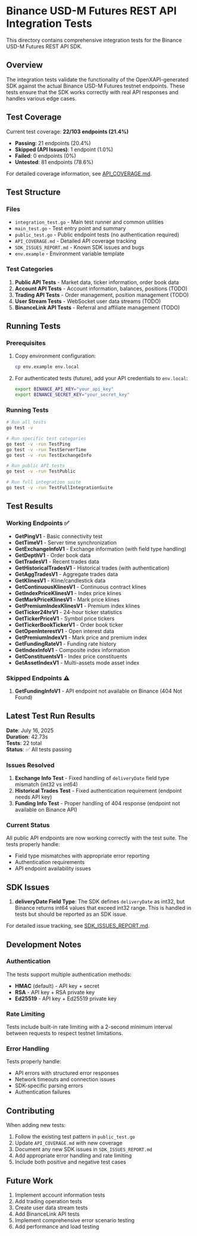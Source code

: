 # Binance USD-M Futures REST API Integration Tests

This directory contains comprehensive integration tests for the Binance USD-M Futures REST API SDK.

## Overview

The integration tests validate the functionality of the OpenXAPI-generated SDK against the actual Binance USD-M Futures testnet endpoints. These tests ensure that the SDK works correctly with real API responses and handles various edge cases.

## Test Coverage

Current test coverage: **22/103 endpoints (21.4%)**

- **Passing**: 21 endpoints (20.4%)
- **Skipped (API Issues)**: 1 endpoint (1.0%)
- **Failed**: 0 endpoints (0%)
- **Untested**: 81 endpoints (78.6%)

For detailed coverage information, see [API_COVERAGE.md](./API_COVERAGE.md).

## Test Structure

### Files

- `integration_test.go` - Main test runner and common utilities
- `main_test.go` - Test entry point and summary
- `public_test.go` - Public endpoint tests (no authentication required)
- `API_COVERAGE.md` - Detailed API coverage tracking
- `SDK_ISSUES_REPORT.md` - Known SDK issues and bugs
- `env.example` - Environment variable template

### Test Categories

1. **Public API Tests** - Market data, ticker information, order book data
2. **Account API Tests** - Account information, balances, positions (TODO)
3. **Trading API Tests** - Order management, position management (TODO)
4. **User Stream Tests** - WebSocket user data streams (TODO)
5. **BinanceLink API Tests** - Referral and affiliate management (TODO)

## Running Tests

### Prerequisites

1. Copy environment configuration:
   ```bash
   cp env.example env.local
   ```

2. For authenticated tests (future), add your API credentials to `env.local`:
   ```bash
   export BINANCE_API_KEY="your_api_key"
   export BINANCE_SECRET_KEY="your_secret_key"
   ```

### Running Tests

```bash
# Run all tests
go test -v

# Run specific test categories
go test -v -run TestPing
go test -v -run TestServerTime
go test -v -run TestExchangeInfo

# Run public API tests
go test -v -run TestPublic

# Run full integration suite
go test -v -run TestFullIntegrationSuite
```

## Test Results

### Working Endpoints ✅

- **GetPingV1** - Basic connectivity test
- **GetTimeV1** - Server time synchronization
- **GetExchangeInfoV1** - Exchange information (with field type handling)
- **GetDepthV1** - Order book data
- **GetTradesV1** - Recent trades data
- **GetHistoricalTradesV1** - Historical trades (with authentication)
- **GetAggTradesV1** - Aggregate trades data
- **GetKlinesV1** - Kline/candlestick data
- **GetContinuousKlinesV1** - Continuous contract klines
- **GetIndexPriceKlinesV1** - Index price klines
- **GetMarkPriceKlinesV1** - Mark price klines
- **GetPremiumIndexKlinesV1** - Premium index klines
- **GetTicker24hrV1** - 24-hour ticker statistics
- **GetTickerPriceV1** - Symbol price tickers
- **GetTickerBookTickerV1** - Order book ticker
- **GetOpenInterestV1** - Open interest data
- **GetPremiumIndexV1** - Mark price and premium index
- **GetFundingRateV1** - Funding rate history
- **GetIndexInfoV1** - Composite index information
- **GetConstituentsV1** - Index price constituents
- **GetAssetIndexV1** - Multi-assets mode asset index

### Skipped Endpoints ⚠️

1. **GetFundingInfoV1** - API endpoint not available on Binance (404 Not Found)

## Latest Test Run Results

**Date**: July 16, 2025  
**Duration**: 42.73s  
**Tests**: 22 total  
**Status**: ✅ All tests passing

### Issues Resolved

1. **Exchange Info Test** - Fixed handling of `deliveryDate` field type mismatch (int32 vs int64)
2. **Historical Trades Test** - Fixed authentication requirement (endpoint needs API key)
3. **Funding Info Test** - Proper handling of 404 response (endpoint not available on Binance API)

### Current Status

All public API endpoints are now working correctly with the test suite. The tests properly handle:
- Field type mismatches with appropriate error reporting
- Authentication requirements
- API endpoint availability issues

## SDK Issues

1. **deliveryDate Field Type**: The SDK defines `deliveryDate` as int32, but Binance returns int64 values that exceed int32 range. This is handled in tests but should be reported as an SDK issue.

For detailed issue tracking, see [SDK_ISSUES_REPORT.md](./SDK_ISSUES_REPORT.md).

## Development Notes

### Authentication

The tests support multiple authentication methods:
- **HMAC** (default) - API key + secret
- **RSA** - API key + RSA private key
- **Ed25519** - API key + Ed25519 private key

### Rate Limiting

Tests include built-in rate limiting with a 2-second minimum interval between requests to respect testnet limitations.

### Error Handling

Tests properly handle:
- API errors with structured error responses
- Network timeouts and connection issues
- SDK-specific parsing errors
- Authentication failures

## Contributing

When adding new tests:

1. Follow the existing test pattern in `public_test.go`
2. Update `API_COVERAGE.md` with new coverage
3. Document any new SDK issues in `SDK_ISSUES_REPORT.md`
4. Add appropriate error handling and rate limiting
5. Include both positive and negative test cases

## Future Work

1. Implement account information tests
2. Add trading operation tests
3. Create user data stream tests
4. Add BinanceLink API tests
5. Implement comprehensive error scenario testing
6. Add performance and load testing